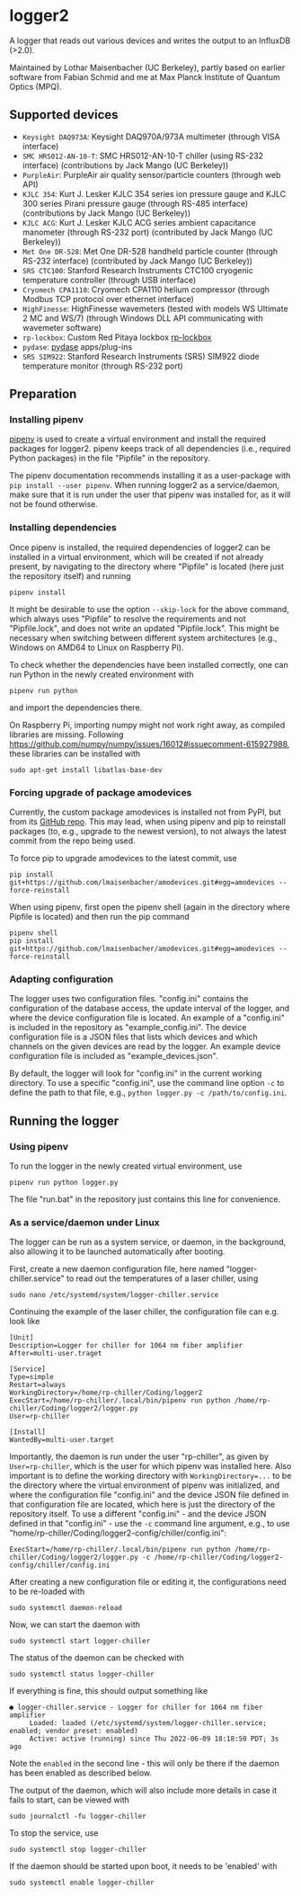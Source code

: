 # logger2
A logger that reads out various devices and writes the output to an InfluxDB (>2.0).

Maintained by Lothar Maisenbacher (UC Berkeley), partly based on earlier software from Fabian Schmid and me at Max Planck Institute of Quantum Optics (MPQ).

## Supported devices

- `Keysight DAQ973A`: Keysight DAQ970A/973A multimeter (through VISA interface)
- `SMC HRS012-AN-10-T`: SMC HRS012-AN-10-T chiller (using RS-232 interface) (contributions by Jack Mango (UC Berkeley))
- `PurpleAir`: PurpleAir air quality sensor/particle counters (through web API)
- `KJLC 354`: Kurt J. Lesker KJLC 354 series ion pressure gauge and KJLC 300 series Pirani pressure gauge (through RS-485 interface) (contributions by Jack Mango (UC Berkeley))
- `KJLC ACG`: Kurt J. Lesker KJLC ACG series ambient capacitance manometer (through RS-232 port) (contributed by Jack Mango (UC Berkeley))
- `Met One DR-528`: Met One DR-528 handheld particle counter (through RS-232 interface) (contributed by Jack Mango (UC Berkeley))
- `SRS CTC100`: Stanford Research Instruments CTC100 cryogenic temperature controller (through USB interface)
- `Cryomech CPA1110`: Cryomech CPA1110 helium compressor (through Modbus TCP protocol over ethernet interface)
- `HighFinesse`: HighFinesse wavemeters (tested with models WS Ultimate 2 MC and WS/7) (through Windows DLL API communicating with wavemeter software)
- `rp-lockbox`: Custom Red Pitaya lockbox [rp-lockbox](https://github.com/lmaisenbacher/rp-lockbox)
- `pydase`: [pydase](https://github.com/tiqi-group/pydase) apps/plug-ins
- `SRS SIM922`: Stanford Research Instruments (SRS) SIM922 diode temperature monitor (through RS-232 port)

## Preparation

### Installing pipenv

[pipenv](https://pipenv.pypa.io/) is used to create a virtual environment and install the required packages for logger2. pipenv keeps track of all dependencies (i.e., required Python packages) in the file "Pipfile" in the repository.

The pipenv documentation recommends installing it as a user-package with `pip install --user pipenv`. When running logger2 as a service/daemon, make sure that it is run under the user that pipenv was installed for, as it will not be found otherwise.

### Installing dependencies

Once pipenv is installed, the required dependencies of logger2 can be installed in a virtual environment, which will be created if not already present, by navigating to the directory where "Pipfile" is located (here just the repository itself) and running

```
pipenv install
```

It might be desirable to use the option `--skip-lock` for the above command, which always uses "Pipfile" to resolve the requirements and not "Pipfile.lock", and does not write an updated "Pipfile.lock". This might be necessary when switching between different system architectures (e.g., Windows on AMD64 to Linux on Raspberry Pi).

To check whether the dependencies have been installed correctly, one can run Python in the newly created environment with

```
pipenv run python
```

and import the dependencies there.

On Raspberry Pi, importing numpy might not work right away, as compiled libraries are missing. Following https://github.com/numpy/numpy/issues/16012#issuecomment-615927988, these libraries can be installed with

```
sudo apt-get install libatlas-base-dev
```

### Forcing upgrade of package amodevices

Currently, the custom package amodevices is installed not from PyPI, but from its [GitHub repo](https://github.com/lmaisenbacher/amodevices).
This may lead, when using pipenv and pip to reinstall packages (to, e.g., upgrade to the newest version), to not always the latest commit from the repo being used.

To force pip to upgrade amodevices to the latest commit, use

```
pip install git+https://github.com/lmaisenbacher/amodevices.git#egg=amodevices --force-reinstall
```

When using pipenv, first open the pipenv shell (again in the directory where Pipfile is located) and then run the pip command

```
pipenv shell
pip install git+https://github.com/lmaisenbacher/amodevices.git#egg=amodevices --force-reinstall
```

### Adapting configuration

The logger uses two configuration files. "config.ini" contains the configuration of the database access, the update interval of the logger, and where the device configuration file is located. An example of a "config.ini" is included in the repository as "example_config.ini". The device configuration file is a JSON files that lists which devices and which channels on the given devices are read by the logger. An example device configuration file is included as "example_devices.json".

By default, the logger will look for "config.ini" in the current working directory. To use a specific "config.ini", use the command line option `-c` to define the path to that file, e.g., `python logger.py -c /path/to/config.ini`.

## Running the logger

### Using pipenv

To run the logger in the newly created virtual environment, use

```
pipenv run python logger.py
```

The file "run.bat" in the repository just contains this line for convenience.

### As a service/daemon under Linux

The logger can be run as a system service, or daemon, in the background, also allowing it to be launched automatically after booting.

First, create a new daemon configuration file, here named "logger-chiller.service" to read out the temperatures of a laser chiller, using

```
sudo nano /etc/systemd/system/logger-chiller.service
```

Continuing the example of the laser chiller, the configuration file can e.g. look like

```
[Unit]
Description=Logger for chiller for 1064 nm fiber amplifier
After=multi-user.traget

[Service]
Type=simple
Restart=always
WorkingDirectory=/home/rp-chiller/Coding/logger2
ExecStart=/home/rp-chiller/.local/bin/pipenv run python /home/rp-chiller/Coding/logger2/logger.py
User=rp-chiller

[Install]
WantedBy=multi-user.target
```

Importantly, the daemon is run under the user "rp-chiller", as given by `User=rp-chiller`, which is the user for which pipenv was installed here. Also important is to define the working directory with `WorkingDirectory=...` to be the directory where the virtual environment of pipenv was initialized, and where the configuration file "config.ini" and the device JSON file defined in that configuration file are located, which here is just the directory of the repository itself. To use a different "config.ini" - and the device JSON defined in that "config.ini" - use the `-c` command line argument, e.g., to use "home/rp-chiller/Coding/logger2-config/chiller/config.ini":

```
ExecStart=/home/rp-chiller/.local/bin/pipenv run python /home/rp-chiller/Coding/logger2/logger.py -c /home/rp-chiller/Coding/logger2-config/chiller/config.ini
```

After creating a new configuration file or editing it, the configurations need to be re-loaded with

```
sudo systemctl daemon-reload
```

Now, we can start the daemon with

```
sudo systemctl start logger-chiller
```

The status of the daemon can be checked with

```
sudo systemctl status logger-chiller
```

If everything is fine, this should output something like

```
● logger-chiller.service - Logger for chiller for 1064 nm fiber amplifier
     Loaded: loaded (/etc/systemd/system/logger-chiller.service; enabled; vendor preset: enabled)
     Active: active (running) since Thu 2022-06-09 18:18:50 PDT; 3s ago
```

Note the `enabled` in the second line - this will only be there if the daemon has been enabled as described below.

The output of the daemon, which will also include more details in case it fails to start, can be viewed with

```
sudo journalctl -fu logger-chiller
```

To stop the service, use

```
sudo systemctl stop logger-chiller
```

If the daemon should be started upon boot, it needs to be 'enabled' with

```
sudo systemctl enable logger-chiller
```
